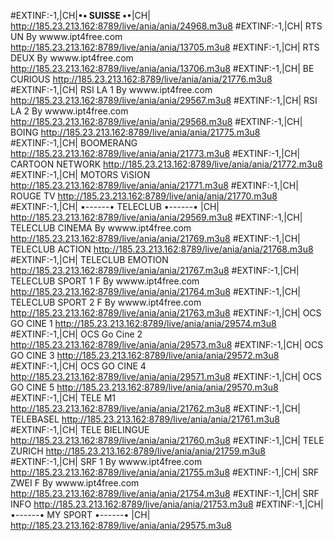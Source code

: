 #EXTINF:-1,|CH|•****• SUISSE •****•|CH|
http://185.23.213.162:8789/live/ania/ania/24968.m3u8
#EXTINF:-1,|CH| RTS UN  By wwww.ipt4free.com
http://185.23.213.162:8789/live/ania/ania/13705.m3u8
#EXTINF:-1,|CH| RTS DEUX  By wwww.ipt4free.com
http://185.23.213.162:8789/live/ania/ania/13706.m3u8
#EXTINF:-1,|CH| BE CURIOUS
http://185.23.213.162:8789/live/ania/ania/21776.m3u8
#EXTINF:-1,|CH| RSI LA 1  By wwww.ipt4free.com
http://185.23.213.162:8789/live/ania/ania/29567.m3u8
#EXTINF:-1,|CH| RSI LA 2  By wwww.ipt4free.com
http://185.23.213.162:8789/live/ania/ania/29568.m3u8
#EXTINF:-1,|CH| BOING
http://185.23.213.162:8789/live/ania/ania/21775.m3u8
#EXTINF:-1,|CH|  BOOMERANG
http://185.23.213.162:8789/live/ania/ania/21773.m3u8
#EXTINF:-1,|CH| CARTOON NETWORK
http://185.23.213.162:8789/live/ania/ania/21772.m3u8
#EXTINF:-1,|CH| MOTORS ViSION
http://185.23.213.162:8789/live/ania/ania/21771.m3u8
#EXTINF:-1,|CH|  ROUGE TV
http://185.23.213.162:8789/live/ania/ania/21770.m3u8
#EXTINF:-1,|CH| •------• TELECLUB •------• |CH|
http://185.23.213.162:8789/live/ania/ania/29569.m3u8
#EXTINF:-1,|CH|  TELECLUB CINEMA  By wwww.ipt4free.com
http://185.23.213.162:8789/live/ania/ania/21769.m3u8
#EXTINF:-1,|CH|  TELECLUB ACTION
http://185.23.213.162:8789/live/ania/ania/21768.m3u8
#EXTINF:-1,|CH| TELECLUB EMOTION
http://185.23.213.162:8789/live/ania/ania/21767.m3u8
#EXTINF:-1,|CH| TELECLUB SPORT 1 F By wwww.ipt4free.com
http://185.23.213.162:8789/live/ania/ania/21764.m3u8
#EXTINF:-1,|CH| TELECLUB SPORT 2 F By wwww.ipt4free.com
http://185.23.213.162:8789/live/ania/ania/21763.m3u8
#EXTINF:-1,|CH| OCS GO CINE 1
http://185.23.213.162:8789/live/ania/ania/29574.m3u8
#EXTINF:-1,|CH| OCS Go Cine 2
http://185.23.213.162:8789/live/ania/ania/29573.m3u8
#EXTINF:-1,|CH| OCS GO CINE 3
http://185.23.213.162:8789/live/ania/ania/29572.m3u8
#EXTINF:-1,|CH| OCS GO CINE 4
http://185.23.213.162:8789/live/ania/ania/29571.m3u8
#EXTINF:-1,|CH| OCS GO CINE 5
http://185.23.213.162:8789/live/ania/ania/29570.m3u8
#EXTINF:-1,|CH| TELE M1
http://185.23.213.162:8789/live/ania/ania/21762.m3u8
#EXTINF:-1,|CH|  TELEBASEL
http://185.23.213.162:8789/live/ania/ania/21761.m3u8
#EXTINF:-1,|CH| TELE BIELINGUE
http://185.23.213.162:8789/live/ania/ania/21760.m3u8
#EXTINF:-1,|CH| TELE ZURICH
http://185.23.213.162:8789/live/ania/ania/21759.m3u8
#EXTINF:-1,|CH| SRF 1  By wwww.ipt4free.com
http://185.23.213.162:8789/live/ania/ania/21755.m3u8
#EXTINF:-1,|CH| SRF ZWEI F By wwww.ipt4free.com
http://185.23.213.162:8789/live/ania/ania/21754.m3u8
#EXTINF:-1,|CH| SRF INFO
http://185.23.213.162:8789/live/ania/ania/21753.m3u8
#EXTINF:-1,|CH| •------• MY SPORT •------• |CH|
http://185.23.213.162:8789/live/ania/ania/29575.m3u8

